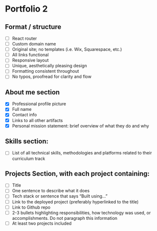 # Portfolio 2

## Format / structure 
- [ ] React router
- [ ] Custom domain name 
- [ ] Original site; no templates (i.e. Wix, Squarespace, etc.) 
- [ ] All links functional 
- [ ] Responsive layout 
- [ ] Unique, aesthetically pleasing design 
- [ ] Formatting consistent throughout 
- [ ] No typos, proofread for clarity and flow 

## About me section 
- [x] Professional profile picture 
- [x] Full name 
- [x] Contact info 
- [x] Links to all other artifacts 
- [x] Personal mission statement: brief overview of what they do and why 

## Skills section: 
- [ ] List of all technical skills, methodologies and platforms related to their curriculum track 

## Projects Section, with each project containing: 
- [ ] Title 
- [ ] One sentence to describe what it does
- [ ] Tech stack or sentence that says “Built using...” 
- [ ] Link to the deployed project (preferably hyperlinked to the title) 
- [ ] Link to Github repo 
- [ ] 2-3 bullets highlighting responsibilities, how technology was used, or accomplishments. Do not paragraph this information 
- [ ] At least two projects included 
